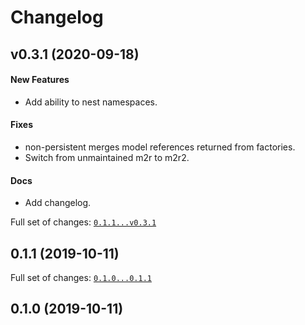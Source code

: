 # Changelog

## v0.3.1 (2020-09-18)

#### New Features

* Add ability to nest namespaces.
#### Fixes

* non-persistent merges model references returned from factories.
* Switch from unmaintained m2r to m2r2.
#### Docs

* Add changelog.

Full set of changes: [`0.1.1...v0.3.1`](https://github.com/DanCardin/sqlalchemy-model-factory/compare/0.1.1...v0.3.1)

## 0.1.1 (2019-10-11)


Full set of changes: [`0.1.0...0.1.1`](https://github.com/DanCardin/sqlalchemy-model-factory/compare/0.1.0...0.1.1)

## 0.1.0 (2019-10-11)

